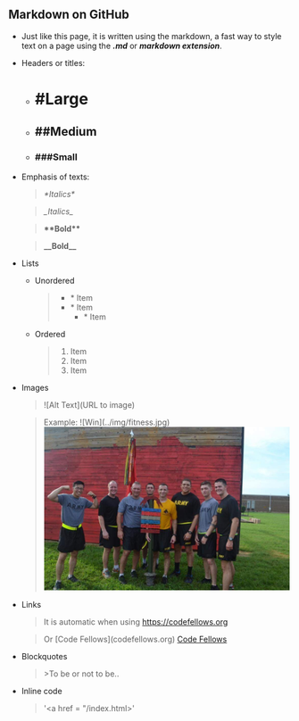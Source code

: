## Markdown on GitHub

- Just like this page, it is written using the markdown, a fast way to style text on a page using the ***.md*** or ***markdown extension***.

- Headers or titles:
   - # \#Large
   - ## \##Medium
   - ### \###Small
   
- Emphasis of texts:
   > *\*Italics\**
   
   > _\_Italics\__
   
   > **\*\*Bold\*\***
   
   > __\_\_Bold\_\___
   
- Lists
   - Unordered
      > * \* Item
      > * \* Item
      >   * \* Item
      
   - Ordered
   
      >1. Item
      >1. Item 
      >1. Item
      
- Images      
   > \![Alt Text](URL to image)
   
   > Example: \!\[Win]\(../img/fitness.jpg)
   > ![Win](../img/fitness.jpg)
   
- Links
   > It is automatic when using https://codefellows.org
   
   > Or \[Code Fellows](codefellows.org) [Code Fellows](codefellows.org)
   
- Blockquotes
   > \>To be or not to be..
   
- Inline code
   > '<a href = "/index.html>'
   
